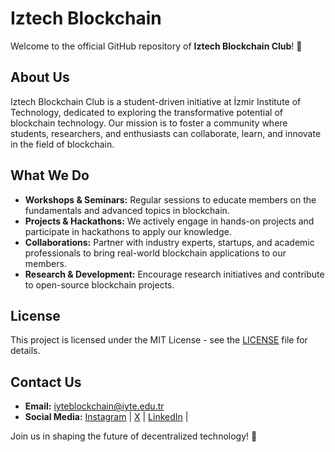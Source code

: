 # Iztech Blockchain

Welcome to the official GitHub repository of **Iztech Blockchain Club**! 🎉

## About Us

Iztech Blockchain Club is a student-driven initiative at İzmir Institute of Technology, dedicated to exploring the transformative potential of blockchain technology. Our mission is to foster a community where students, researchers, and enthusiasts can collaborate, learn, and innovate in the field of blockchain.

## What We Do

- **Workshops & Seminars:** Regular sessions to educate members on the fundamentals and advanced topics in blockchain.
- **Projects & Hackathons:** We actively engage in hands-on projects and participate in hackathons to apply our knowledge.
- **Collaborations:** Partner with industry experts, startups, and academic professionals to bring real-world blockchain applications to our members.
- **Research & Development:** Encourage research initiatives and contribute to open-source blockchain projects.

## License

This project is licensed under the MIT License - see the [LICENSE](LICENSE) file for details.

## Contact Us

- **Email:** iyteblockchain@iyte.edu.tr
- **Social Media:** [Instagram](https://www.instagram.com/iyte_blockchain/) | [X](https://x.com/iyte_blockchain) | [LinkedIn](https://www.linkedin.com/company/i%CC%87yte-blockchain-toplulu%C4%9Fu/) |

Join us in shaping the future of decentralized technology! 🚀
